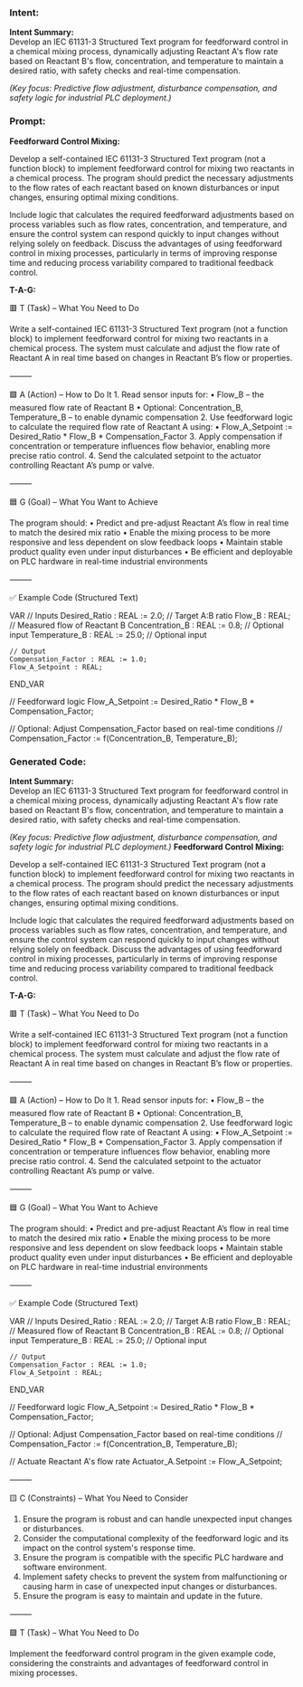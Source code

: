 ### Intent:
**Intent Summary:**  
Develop an IEC 61131-3 Structured Text program for feedforward control in a chemical mixing process, dynamically adjusting Reactant A's flow rate based on Reactant B's flow, concentration, and temperature to maintain a desired ratio, with safety checks and real-time compensation.  

*(Key focus: Predictive flow adjustment, disturbance compensation, and safety logic for industrial PLC deployment.)*

### Prompt:
**Feedforward Control Mixing:**

Develop a self-contained IEC 61131-3 Structured Text program (not a function block) to implement feedforward control for mixing two reactants in a chemical process. The program should predict the necessary adjustments to the flow rates of each reactant based on known disturbances or input changes, ensuring optimal mixing conditions.

Include logic that calculates the required feedforward adjustments based on process variables such as flow rates, concentration, and temperature, and ensure the control system can respond quickly to input changes without relying solely on feedback. Discuss the advantages of using feedforward control in mixing processes, particularly in terms of improving response time and reducing process variability compared to traditional feedback control.

**T-A-G:**

🟥 T (Task) – What You Need to Do

Write a self-contained IEC 61131-3 Structured Text program (not a function block) to implement feedforward control for mixing two reactants in a chemical process. The system must calculate and adjust the flow rate of Reactant A in real time based on changes in Reactant B’s flow or properties.

⸻

🟩 A (Action) – How to Do It
	1.	Read sensor inputs for:
	•	Flow_B – the measured flow rate of Reactant B
	•	Optional: Concentration_B, Temperature_B – to enable dynamic compensation
	2.	Use feedforward logic to calculate the required flow rate of Reactant A using:
	•	Flow_A_Setpoint := Desired_Ratio * Flow_B * Compensation_Factor
	3.	Apply compensation if concentration or temperature influences flow behavior, enabling more precise ratio control.
	4.	Send the calculated setpoint to the actuator controlling Reactant A’s pump or valve.

⸻

🟦 G (Goal) – What You Want to Achieve

The program should:
	•	Predict and pre-adjust Reactant A’s flow in real time to match the desired mix ratio
	•	Enable the mixing process to be more responsive and less dependent on slow feedback loops
	•	Maintain stable product quality even under input disturbances
	•	Be efficient and deployable on PLC hardware in real-time industrial environments

⸻

✅ Example Code (Structured Text)

VAR
    // Inputs
    Desired_Ratio : REAL := 2.0;           // Target A:B ratio
    Flow_B : REAL;                         // Measured flow of Reactant B
    Concentration_B : REAL := 0.8;         // Optional input
    Temperature_B : REAL := 25.0;          // Optional input

    // Output
    Compensation_Factor : REAL := 1.0;
    Flow_A_Setpoint : REAL;
END_VAR

// Feedforward logic
Flow_A_Setpoint := Desired_Ratio * Flow_B * Compensation_Factor;

// Optional: Adjust Compensation_Factor based on real-time conditions
// Compensation_Factor := f(Concentration_B, Temperature_B);

### Generated Code:
**Intent Summary:**  
Develop an IEC 61131-3 Structured Text program for feedforward control in a chemical mixing process, dynamically adjusting Reactant A's flow rate based on Reactant B's flow, concentration, and temperature to maintain a desired ratio, with safety checks and real-time compensation.  

*(Key focus: Predictive flow adjustment, disturbance compensation, and safety logic for industrial PLC deployment.)*
**Feedforward Control Mixing:**

Develop a self-contained IEC 61131-3 Structured Text program (not a function block) to implement feedforward control for mixing two reactants in a chemical process. The program should predict the necessary adjustments to the flow rates of each reactant based on known disturbances or input changes, ensuring optimal mixing conditions.

Include logic that calculates the required feedforward adjustments based on process variables such as flow rates, concentration, and temperature, and ensure the control system can respond quickly to input changes without relying solely on feedback. Discuss the advantages of using feedforward control in mixing processes, particularly in terms of improving response time and reducing process variability compared to traditional feedback control.

**T-A-G:**

🟥 T (Task) – What You Need to Do

Write a self-contained IEC 61131-3 Structured Text program (not a function block) to implement feedforward control for mixing two reactants in a chemical process. The system must calculate and adjust the flow rate of Reactant A in real time based on changes in Reactant B’s flow or properties.

⸻

🟩 A (Action) – How to Do It
	1.	Read sensor inputs for:
	•	Flow_B – the measured flow rate of Reactant B
	•	Optional: Concentration_B, Temperature_B – to enable dynamic compensation
	2.	Use feedforward logic to calculate the required flow rate of Reactant A using:
	•	Flow_A_Setpoint := Desired_Ratio * Flow_B * Compensation_Factor
	3.	Apply compensation if concentration or temperature influences flow behavior, enabling more precise ratio control.
	4.	Send the calculated setpoint to the actuator controlling Reactant A’s pump or valve.

⸻

🟦 G (Goal) – What You Want to Achieve

The program should:
	•	Predict and pre-adjust Reactant A’s flow in real time to match the desired mix ratio
	•	Enable the mixing process to be more responsive and less dependent on slow feedback loops
	•	Maintain stable product quality even under input disturbances
	•	Be efficient and deployable on PLC hardware in real-time industrial environments

⸻

✅ Example Code (Structured Text)

VAR
    // Inputs
    Desired_Ratio : REAL := 2.0;           // Target A:B ratio
    Flow_B : REAL;                         // Measured flow of Reactant B
    Concentration_B : REAL := 0.8;         // Optional input
    Temperature_B : REAL := 25.0;          // Optional input

    // Output
    Compensation_Factor : REAL := 1.0;
    Flow_A_Setpoint : REAL;
END_VAR

// Feedforward logic
Flow_A_Setpoint := Desired_Ratio * Flow_B * Compensation_Factor;

// Optional: Adjust Compensation_Factor based on real-time conditions
// Compensation_Factor := f(Concentration_B, Temperature_B);

// Actuate Reactant A's flow rate
Actuator_A.Setpoint := Flow_A_Setpoint;

⸻

🟨 C (Constraints) – What You Need to Consider

1.	Ensure the program is robust and can handle unexpected input changes or disturbances.
2.	Consider the computational complexity of the feedforward logic and its impact on the control system's response time.
3.	Ensure the program is compatible with the specific PLC hardware and software environment.
4.	Implement safety checks to prevent the system from malfunctioning or causing harm in case of unexpected input changes or disturbances.
5.	Ensure the program is easy to maintain and update in the future.

⸻

🟩 T (Task) – What You Need to Do

Implement the feedforward control program in the given example code, considering the constraints and advantages of feedforward control in mixing processes.
